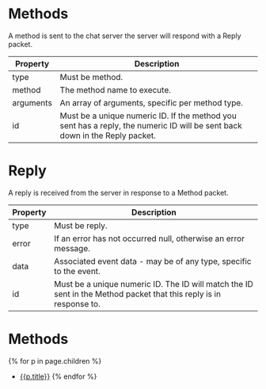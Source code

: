 # Methods

A method is sent to the chat server the server will respond with a Reply packet.

| Property  | Description                                                                                                                 |
| --------- | --------------------------------------------------------------------------------------------------------------------------- |
| type      | Must be method.                                                                                                             |
| method    | The method name to execute.                                                                                                 |
| arguments | An array of arguments, specific per method type.                                                                            |
| id        | Must be a unique numeric ID. If the method you sent has a reply, the numeric ID will be sent back down in the Reply packet. |

# Reply
A reply is received from the server in response to a Method packet.

| Property | Description                                                                                                        |
| -------- | ------------------------------------------------------------------------------------------------------------------ |
| type     | Must be reply.                                                                                                     |
| error    | If an error has not occurred null, otherwise an error message.                                                     |
| data     | Associated event data - may be of any type, specific to the event.                                                 |
| id       | Must be a unique numeric ID. The ID will match the ID sent in the Method packet that this reply is in response to. |


# Methods

{% for p in page.children %}
- [{{p.title}}]({{p.url}})
{% endfor %}

